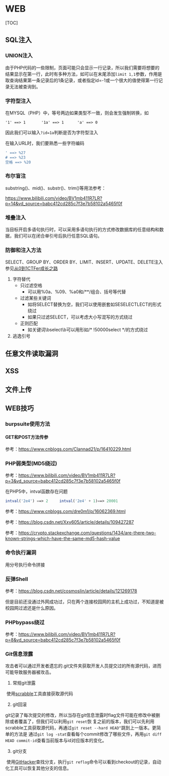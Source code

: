 # WEB

[TOC]



## SQL注入

### UNION注入

由于PHP代码的一些限制，页面可能只会显示一行记录，所以我们需要将想要的结果显示在第一行，此时有多种方法，如可以在末尾添加`limit 1,1`参数，作用是取查询结果第一条记录后的1条记录，或者指定id=-1或一个很大的值使得第一行记录无法被查询到。

<!--union联合查询是将查询结果和主查询结果组合，需要保证列数相同，我们常用order by判断列数并用union select 1，2，3...依据回显数字判断注入语句应该写在哪一列都是依照这个原理-->

### 字符型注入

在MYSQL（PHP）中，等号两边如果类型不一致，则会发生强制转换，如

```mysql
'1' ==> 1		'1a' ==> 1		'a' ==> 0
```

因此我们可以输入`?id=1a`判断是否为字符型注入

在输入URL时，我们要熟悉一些字符编码

```php
' ==> %27
# ==> %23
空格 ==> %20
```

### 布尔盲注

substring()、mid()、substr()、trim()等用法参考：

https://www.bilibili.com/video/BV1mb411R7LR?p=14&vd_source=babc412cd285c7f3e7b58102a5465f0f

### 堆叠注入

当目标开启多语句执行时，可以采用多语句执行的方式修改数据库的任意结构和数据，我们可以在闭合单引号后执行任意SQL语句。

### 防御和注入方法

SELECT、GROUP BY、ORDER BY、LIMIT、INSERT、UPDATE、DELETE注入参见<u>从0到1CTFer成长之路</u>

1. 字符替代
   - 只过滤空格
     - 可以用%0a、%09、%a0和/**/组合、括号等代替
   - 过滤某些关键词
     - 如将SELECT替换为空，我们可以使用嵌套如SESELECTLECT的形式绕过
     - 如果只过滤SELECT，可以考虑大小写混写的方式绕过
   - 正则匹配
     - 如关键词\bselect\b可以用形如/* !50000select */的方式绕过
2. 逃逸引号

## 任意文件读取漏洞

## XSS

## 文件上传

## WEB技巧

### burpsuite使用方法

#### GET和POST方法传参

参考：https://www.cnblogs.com/Clannad21/p/16410229.html

### PHP弱类型(MD5绕过)

参考：https://www.bilibili.com/video/BV1mb411R7LR?p=3&vd_source=babc412cd285c7f3e7b58102a5465f0f

在PHP5中，intval函数存在问题

```php
intval('2e4') ==> 2		intval('2e4' + 1)==> 20001
```

参考：https://www.cnblogs.com/dre0m1/p/16062369.html

参考：https://blog.csdn.net/Xxy605/article/details/109427287

参考：https://crypto.stackexchange.com/questions/1434/are-there-two-known-strings-which-have-the-same-md5-hash-value

### 命令执行漏洞

用分号执行命令拼接

### 反弹Shell

参考：https://blog.csdn.net/cosmoslin/article/details/121269178

但是目前还没通过外网成功过，只在两个连接校园网的主机上成功过，不知道是被校园网过滤还是什么原因。

### PHPbypass绕过

参考：https://www.bilibili.com/video/BV1mb411R7LR?p=8&vd_source=babc412cd285c7f3e7b58102a5465f0f

### Git信息泄露

攻击者可以通过开发者遗忘的.git文件夹获取开发人员提交过的所有源代码，进而可能导致服务器被攻击。

1. 常规git泄露

​	使用[scrabble](https://github.com/denny0223/scrabble)工具直接获取源代码

2. git回滚

​	git记录了每次提交的修改，所以当存在git信息泄露时flag文件可能在修改中被删除或者覆盖了，但我们可以利用`git reset`恢		复之前的版本，我们可以先利用scrabble工具获取源代码，再通过`git reset --hard HEAD^`跳到上一版本。更简单的方法是		通过`git log -stat`查看每个commit修改了哪些文件，再用`git diff HEAD commit-id`查看当前版本与id对应版本的变化。

3. git分支

​	使用[GitHacker](https://github.com/WangYihang/GitHacker)查找分支，执行`git reflog`命令可以看到checkout的记录，自动化工具可以恢复其他分支的信息。
